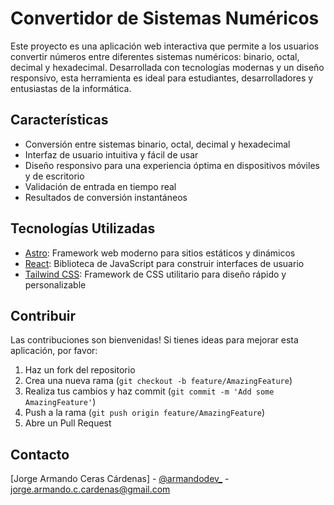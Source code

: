 # Convertidor de Sistemas Numéricos

Este proyecto es una aplicación web interactiva que permite a los usuarios convertir números entre diferentes sistemas numéricos: binario, octal, decimal y hexadecimal. Desarrollada con tecnologías modernas y un diseño responsivo, esta herramienta es ideal para estudiantes, desarrolladores y entusiastas de la informática.

## Características

- Conversión entre sistemas binario, octal, decimal y hexadecimal
- Interfaz de usuario intuitiva y fácil de usar
- Diseño responsivo para una experiencia óptima en dispositivos móviles y de escritorio
- Validación de entrada en tiempo real
- Resultados de conversión instantáneos

## Tecnologías Utilizadas

- [Astro](https://astro.build/): Framework web moderno para sitios estáticos y dinámicos
- [React](https://reactjs.org/): Biblioteca de JavaScript para construir interfaces de usuario
- [Tailwind CSS](https://tailwindcss.com/): Framework de CSS utilitario para diseño rápido y personalizable

## Contribuir

Las contribuciones son bienvenidas! Si tienes ideas para mejorar esta aplicación, por favor:

1. Haz un fork del repositorio
2. Crea una nueva rama (`git checkout -b feature/AmazingFeature`)
3. Realiza tus cambios y haz commit (`git commit -m 'Add some AmazingFeature'`)
4. Push a la rama (`git push origin feature/AmazingFeature`)
5. Abre un Pull Request

## Contacto

[Jorge Armando Ceras Cárdenas] - [@armandodev_](https://twitter.com/armandodev_) - jorge.armando.c.cardenas@gmail.com
